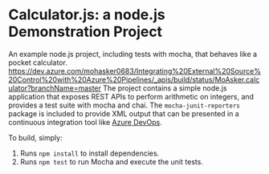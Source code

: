 Calculator.js: a node.js Demonstration Project
==============================================
An example node.js project, including tests with mocha, that behaves like
a pocket calculator.
https://dev.azure.com/mohasker0683/Integrating%20External%20Source%20Control%20with%20Azure%20Pipelines/_apis/build/status/MoAsker.calculator?branchName=master
The project contains a simple node.js application that exposes REST APIs
to perform arithmetic on integers, and provides a test suite with mocha
and chai.  The `mocha-junit-reporters` package is included to provide XML
output that can be presented in a continuous integration tool like
[Azure DevOps](https://azure.com/devops).

To build, simply:

1. Runs `npm install` to install dependencies.
2. Runs `npm test` to run Mocha and execute the unit tests.

